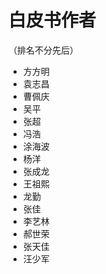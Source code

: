 # 白皮书作者

（排名不分先后）

* 方方明
* 袁志昌
* 曹佩庆
* 吴平
* 张超
* 冯浩
* 涂海波
* 杨洋
* 张成龙
* 王祖熙
* 龙勤
* 张佳
* 李艺林
* 郝世荣
* 张天佳
* 汪少军
